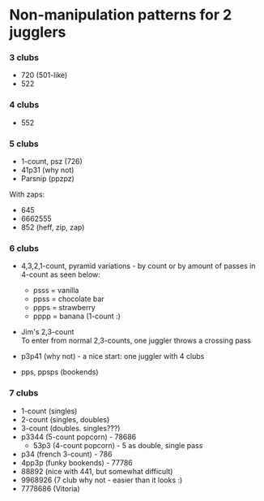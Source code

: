 # Non-manipulation patterns for 2 jugglers

### 3 clubs
- 720 (501-like)
- 522

### 4 clubs
- 552

### 5 clubs
- 1-count, psz (726)
- 41p31 (why not)
- Parsnip (ppzpz)

With zaps:
- 645
- 6662555
- 852 (heff, zip, zap)

### 6 clubs
- 4,3,2,1-count, pyramid variations - by count or by amount of passes in 
4-count as seen below:
  - psss = vanilla
  - ppss = chocolate bar
  - ppps = strawberry
  - pppp = banana (1-count :)
  
- Jim's 2,3-count  
To enter from normal 2,3-counts, one juggler throws a crossing pass
- p3p41 (why not) - a nice start: one juggler with 4 clubs
- pps, ppsps (bookends)

### 7 clubs
- 1-count (singles)
- 2-count (singles, doubles)
- 3-count (doubles. singles???)
- p3344 (5-count popcorn) - 78686
  - 53p3 (4-count popcorn) - 5 as double, single pass
- p34 (french 3-count) - 786
- 4pp3p (funky bookends) - 77786
- 88892 (nice with 441, but somewhat difficult)
- 9968926 (7 club why not - easier than it looks :)
- 7778686 (Vitoria)
